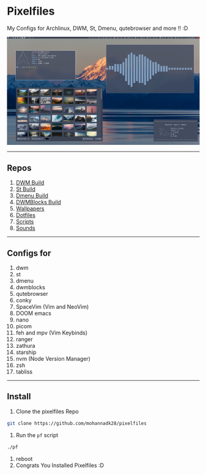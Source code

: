 # Pixelfiles

My Configs for Archlinux, DWM, St, Dmenu, qutebrowser and more !! :D

![alt a Preview of a Desktop Runing Pixelfiles Configs](./prev.png "a Preview of a Desktop Runing Pixelfiles Configs")

---

## Repos
1. [DWM Build](https://github.com/mohannadk28/dwm-pixelfiles)
2. [St Build](https://github.com/mohannadk28/st-pixelfiles)
3. [Dmenu Build](https://github.com/mohannadk28/dmenu-pixelfiles)
4. [DWMBlocks Build](https://github.com/mohannadk28/dwmblocks-pixelfiles)
5. [Wallpapers](https://github.com/mohannadk28/wallpapers-pixelfiles)
6. [Dotfiles](https://github.com/mohannadk28/dotfiles-pixelfiles)
7. [Scripts](https://github.com/mohannadk28/scripts-pixelfiles)
8. [Sounds](https://github.com/mohannadk28/sounds-pixelfiles)

---

## Configs for
1. dwm
2. st
3. dmenu
4. dwmblocks
5. qutebrowser
6. conky
7. SpaceVim (Vim and NeoVim)
8. DOOM emacs
9. nano
10. picom
11. feh and mpv (Vim Keybinds)
12. ranger
13. zathura
14. starship
15. nvm (Node Version Manager)
16. zsh
17. tabliss

---

## Install
1. Clone the pixelfiles Repo
```sh
git clone https://github.com/mohannadk28/pixelfiles
```
1. Run the `pf` script
```sh
./pf
```
1. reboot
2. Congrats You Installed Pixelfiles :D
